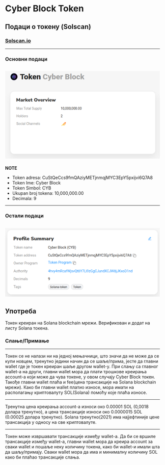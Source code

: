 # Cyber Block Token

## Подаци о токену (Solscan)

### [Solscan.io](https://solscan.io/token/CuStQeCcs9fmQAziyMETjnmqjMYC3EpY5pxijvi6Q7A8)
---
### Основни подаци
![Основни подаци](image2.png)
---
**NOTE**
- Token adresa: CuStQeCcs9fmQAziyMETjnmqjMYC3EpY5pxijvi6Q7A8
- Token Ime: Cyber Block
- Token Simbol: CYB
- Ukupan broj tokena: 10,000,000.00
- Decimala: 9
---
### Остали подаци
![Остали подаци](image1.png)
---
## Употреба

Токен креиран на Solana blockchain мрежи.
Верификован и додат на листу Solana токена.

### Слање/Примање
--- 
Токен се не налази ни на једној мењачници, што значи да не може да се купи новцем, тренутно једини начин да се шаље/прима, јесте да главни wallet где је токен креиран шаље другом wallet-у. 
При слању са главног wallet-а на други, главни wallet мора да плати трошкове креирања account-a који може да чува токене, у овом случају Cyber Block токен. 
Такође главни wallet плаћа и fee(цена трансакције на Solana blockchain мрежи). 
Како би главни wallet платио износе, мора имати на располагању криптовалуту SOL(Solana) помоћу које плаћа износе.

---
Тренутна цена креирања account-a износи око 0.00001 SOL (0,0018 долара тренутно), а цена трансакције износи око 0.0000015 SOL (0.00025 долара тренутно). 
Solana тренутно(2021) има најјефтиније цене трансакција у односу на све криптовалуте.

---
Токен може извршавати трансакције између wallet-а.
Да би се вршиле трансакције између wallet-а, главни wallet мора да креира account за сваки wallet и пошаље неку количину токена, како би wallet-и имали шта да шаљу/примају. 
Сваки wallet мора да има и минималну количину SOL како би плаћао трансакције слања.
